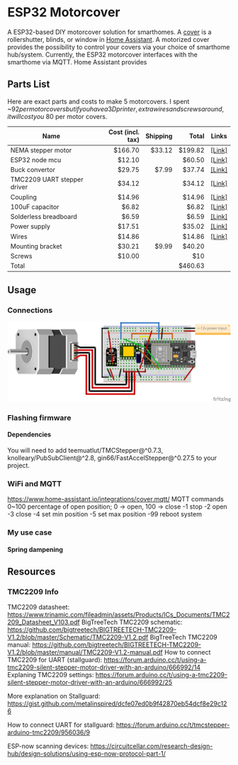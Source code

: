 # ESP32 Motorcover
A ESP32-based DIY motorcover solution for smarthomes. A [cover](https://www.home-assistant.io/integrations/cover/)
is a rollershutter, blinds, or window in [Home Assistant](https://www.home-assistant.io/). A motorized cover
provides the possibility to control your covers via your choice of smarthome hub/system. Currently, the ESP32
motorcover interfaces with the smarthome via MQTT. Home Assistant provides


## Parts List
Here are exact parts and costs to make 5 motorcovers. I spent ~$92 per motorcovers but if you
have a 3D printer, extra wires and screws around, it will cost you ~$80 per motor covers.

|Name                       |Cost (incl. tax)|Shipping|Total  |Links  |
|---------------------------|---------------:|-------:|------:|:-----:|
|NEMA stepper motor         |         $166.70|  $33.12|$199.82|[[Link]](https://www.omc-stepperonline.com/nema-11-stepper-motor-bipolar-l-45mm-w-gear-ratio-5-1-planetary-gearbox-11hs18-0674s-pg5)|
|ESP32 node mcu             |          $12.10|        | $60.50|[[Link]](https://www.amazon.com/dp/B0718T232Z)|
|Buck convertor             |          $29.75|   $7.99| $37.74|[[Link]](https://www.mouser.com/ProductDetail/485-4739)|
|TMC2209 UART stepper driver|          $34.12|        | $34.12|[[Link]](https://www.amazon.com/gp/product/B07YW7BM68)|
|Coupling                   |          $14.96|        | $14.96|[[Link]](https://www.amazon.com/gp/product/B07MPFJGZW)|
|100uF capacitor            |           $6.82|        |  $6.82|[[Link]](https://www.amazon.com/gp/product/B07Y3F194W)|
|Solderless breadboard      |           $6.59|        |  $6.59|[[Link]](https://www.amazon.com/gp/product/B07LF71ZTS)|
|Power supply               |          $17.51|        | $35.02|[[Link]](https://www.amazon.com/gp/product/B07N18XN84)|
|Wires                      |          $14.86|        | $14.86|[[Link]](https://www.amazon.com/gp/product/B07Z4W6V6R)|
|Mounting bracket           |          $30.21|   $9.99| $40.20|       |
|Screws                     |          $10.00|        |    $10|       |
|Total                      |                |        |$460.63|       |


## Usage
### Connections
![schematic](images/esp32_motorcover.png)

### Flashing firmware
#### Dependencies
You will need to add teemuatlut/TMCStepper@^0.7.3, knolleary/PubSubClient@^2.8,	gin66/FastAccelStepper@^0.27.5 to your project.

### WiFi and MQTT
https://www.home-assistant.io/integrations/cover.mqtt/
MQTT commands
0~100 percentage of open position; 0 -> open, 100 -> close
-1 stop
-2 open
-3 close
-4 set min position
-5 set max position
-99 reboot system

### My use case
#### Spring dampening

## Resources
### TMC2209 Info
TMC2209 datasheet: https://www.trinamic.com/fileadmin/assets/Products/ICs_Documents/TMC2209_Datasheet_V103.pdf
BigTreeTech TMC2209 schematic: https://github.com/bigtreetech/BIGTREETECH-TMC2209-V1.2/blob/master/Schematic/TMC2209-V1.2.pdf
BigTreeTech TMC2209 manual: https://github.com/bigtreetech/BIGTREETECH-TMC2209-V1.2/blob/master/manual/TMC2209-V1.2-manual.pdf
How to connect TMC2209 for UART (stallguard): https://forum.arduino.cc/t/using-a-tmc2209-silent-stepper-motor-driver-with-an-arduino/666992/14
Explaning TMC2209 settings: https://forum.arduino.cc/t/using-a-tmc2209-silent-stepper-motor-driver-with-an-arduino/666992/25

More explanation on Stallguard: https://gist.github.com/metalinspired/dcfe07ed0b9f42870eb54dcf8e29c126

How to connect UART for stallguard: https://forum.arduino.cc/t/tmcstepper-arduino-tmc2209/956036/9

ESP-now scanning devices: https://circuitcellar.com/research-design-hub/design-solutions/using-esp-now-protocol-part-1/
